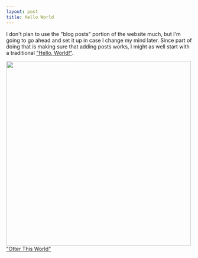 ```yaml
---
layout: post
title: Hello World
---
```


I don't plan to use the "blog posts" portion of the website much, but I'm going to go ahead and set it up in case I change my mind later. Since part of doing that is making sure that adding posts works, I might as well start with a traditional <a href="https://en.wikipedia.org/wiki/%22Hello,_World!%22_program" target="_blank">"Hello, World!"</a>.

<img src="../hello-world.jpg" width="500px">
<a href="https://www.webtoons.com/en/challenge/otter-this-world/ep-1-hello-world/viewer?title_no=74462&episode_no=1&webtoonType=CHALLENGE&fbclid=IwAR2lpOfvDixV6WVPDc1yAW-skvspfaqRpinfK0AeIwOAdxNpXG3ComyAGXY" target="_blank">"Otter This World"</a>
